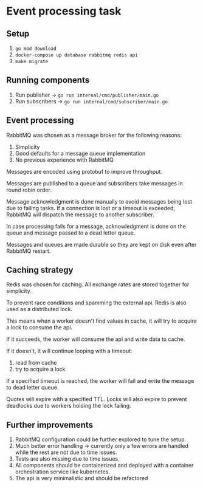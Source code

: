 # Event processing task
## Setup
1. `go mod download`
2. `docker-compose up database rabbitmq redis api`
3. `make migrate`

## Running components
1. Run publisher -> `go run internal/cmd/publisher/main.go`
2. Run subscribers -> `go run internal/cmd/subscriber/main.go`

## Event processing
RabbitMQ was chosen as a message broker for the following reasons:
1. Simplicity
2. Good defaults for a message queue implementation
3. No previous experience with RabbitMQ

Messages are encoded using protobuf to improve throughput.

Messages are published to a queue and subscribers take messages in round robin
order.

Message acknowledgment is done manually to avoid messages being lost due to
failing tasks. If a connection is lost or a timeout is exceeded, RabbitMQ will
dispatch the message to another subscriber.

In case processing fails for a message, acknowledgment is done on the queue and
message passed to a dead letter queue.

Messages and queues are made durable so they are kept on disk even after
RabbitMQ restart.

## Caching strategy
Redis was chosen for caching. All exchange rates are stored together for
simplicity.

To prevent race conditions and spamming the external api. Redis is also used as
a distributed lock.

This means when a worker doesn't find values in cache, it will try to acquire a
lock to consume the api.

If it succeeds, the worker will consume the api and write data to cache.

If it doesn't, it will continue looping with a timeout:
1. read from cache
2. try to acquire a lock

If a specified timeout is reached, the worker will fail and write the message to
dead letter queue.

Quotes will expire with a specified TTL.
Locks will also expire to prevent deadlocks due to workers holding the lock
failing.

## Further improvements
1. RabbitMQ configuration could be further explored to tune the setup.
2. Much better error handling -> currently only a few errors are handled while
   the rest are not due to time issues.
3. Tests are also missing due to time issues.
4. All components should be containerized and deployed with a container
   orchestration service like kubernetes.
5. The api is very minimalistic and should be refactored
